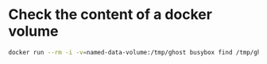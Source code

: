 # Check the content of a docker volume

```sh
docker run --rm -i -v=named-data-volume:/tmp/ghost busybox find /tmp/ghost
```
